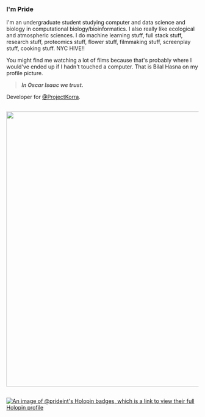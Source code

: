 ### I'm Pride

I'm an undergraduate student studying computer and data science and biology in computational biology/bioinformatics. I also really like ecological and atmospheric sciences. I do machine learning stuff, full stack stuff, research stuff, proteomics stuff, flower stuff, filmmaking stuff, screenplay stuff, cooking stuff. NYC HIVE!!

You might find me watching a lot of films because that's probably where I would've ended up if I hadn't touched a computer. That is Bilal Hasna on my profile picture. 
> ***In Oscar Isaac we trust.***

Developer for [@ProjectKorra](https://github.com/ProjectKorra).

##

<p align="center">
  <img src="https://github.com/PrideInt/PrideInt/assets/20098992/ec2682ec-d8c8-41a6-8b2c-45daac5d2b3e" width="720"/>
</p>

##

[![An image of @prideint's Holopin badges, which is a link to view their full Holopin profile](https://holopin.me/prideint)](https://holopin.io/@prideint)
